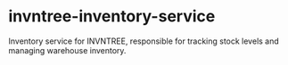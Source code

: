 # invntree-inventory-service
Inventory service for INVNTREE, responsible for tracking stock levels and managing warehouse inventory.
